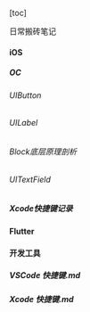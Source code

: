 
[toc]

日常搬砖笔记

#### iOS

##### OC
###### UIButton
###### UILabel
###### Block底层原理剖析
###### UITextField

##### Xcode快捷键记录

#### Flutter



#### 开发工具
##### VSCode 快捷键.md
##### Xcode 快捷键.md


